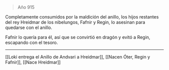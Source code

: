> Año 915

Completamente consumidos por la maldición del anillo, los hijos restantes del rey Hreidmar de los nibelungos, Fafnir y Regin, lo asesinan para quedarse con el anillo.

Fafnir lo quería para él, así que se convirtió en dragón y evitó a Regin, escapando con el tesoro.

---

[[Loki entrega el Anillo de Andvari a Hreidmar]], [[Nacen Óter, Regin y Fafnir]], [[Nace Hreidmar]]